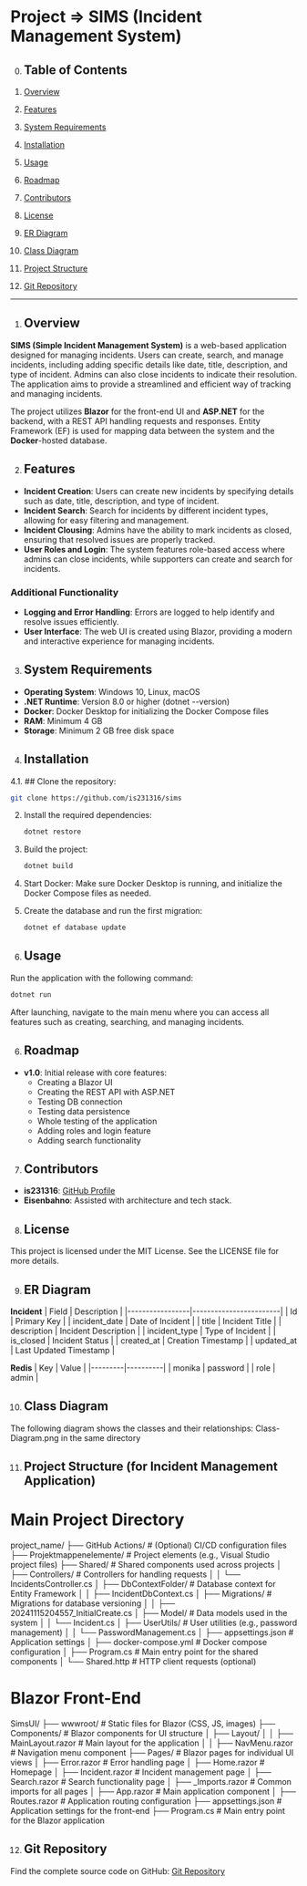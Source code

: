 # Project => SIMS (Incident Management System)

0. ## Table of Contents

1. [Overview](#overview)
2. [Features](#features)
3. [System Requirements](#system-requirements)
4. [Installation](#installation)
5. [Usage](#usage)
6. [Roadmap](#roadmap)
7. [Contributors](#contributors)
8. [License](#license)
9. [ER Diagram](#er-diagram)
10. [Class Diagram](#class-diagram)
11. [Project Structure](#project-structure)
12. [Git Repository](#git-repository)

-----------------------------------------------------------------------------------------------------------------------------------------
1. ## Overview

**SIMS (Simple Incident Management System)** is a web-based application designed for managing incidents. Users can create, search, and manage incidents, including adding specific details like date, title, description, and type of incident. Admins can also close incidents to indicate their resolution. The application aims to provide a streamlined and efficient way of tracking and managing incidents.

The project utilizes **Blazor** for the front-end UI and **ASP.NET** for the backend, with a REST API handling requests and responses. Entity Framework (EF) is used for mapping data between the system and the **Docker**-hosted database.

2. ## Features

- **Incident Creation**: Users can create new incidents by specifying details such as date, title, description, and type of incident.
- **Incident Search**: Search for incidents by different incident types, allowing for easy filtering and management.
- **Incident Clousing**: Admins have the ability to mark incidents as closed, ensuring that resolved issues are properly tracked.
- **User Roles and Login**: The system features role-based access where admins can close incidents, while supporters can create and search for incidents.

### Additional Functionality

- **Logging and Error Handling**: Errors are logged to help identify and resolve issues efficiently.
- **User Interface**: The web UI is created using Blazor, providing a modern and interactive experience for managing incidents.

3. ## System Requirements

- **Operating System**: Windows 10, Linux, macOS
- **.NET Runtime**: Version 8.0 or higher  (dotnet --version)
- **Docker**: Docker Desktop for initializing the Docker Compose files
- **RAM**: Minimum 4 GB
- **Storage**: Minimum 2 GB free disk space

4. ## Installation

4.1. ## Clone the repository:
   ```bash
   git clone https://github.com/is231316/sims
   ```
2. Install the required dependencies: 
   ```bash
   dotnet restore
   ```
3. Build the project:
   ```bash
   dotnet build
   ```
4. Start Docker: Make sure Docker Desktop is running, and initialize the Docker Compose files as needed. 

5. Create the database and run the first migration:
   ```bash
   dotnet ef database update
   ```

5. ## Usage

Run the application with the following command:

```bash
dotnet run
```

After launching, navigate to the main menu where you can access all features such as creating, searching, and managing incidents.

6. ## Roadmap

- **v1.0**: Initial release with core features:
  - Creating a Blazor UI
  - Creating the REST API with ASP.NET
  - Testing DB connection
  - Testing data persistence
  - Whole testing of the application
  - Adding roles and login feature
  - Adding search functionality

7. ## Contributors

- **is231316**: [GitHub Profile](https://github.com/is231316)
- **Eisenbahno**: Assisted with architecture and tech stack.

8. ## License

This project is licensed under the MIT License. See the LICENSE file for more details.

9. ## ER Diagram

**Incident**
| Field           | Description            |
|-----------------|------------------------|
| Id              | Primary Key            |
| incident_date   | Date of Incident       |
| title           | Incident Title         |
| description     | Incident Description   |
| incident_type   | Type of Incident       |
| is_closed       | Incident Status        |
| created_at      | Creation Timestamp     |
| updated_at      | Last Updated Timestamp |

**Redis**
| Key     | Value    |
|---------|----------|
| monika  | password |
| role    | admin    |



10. ## Class Diagram

The following diagram shows the classes and their relationships:
Class-Diagram.png in the same directory


11. ## Project Structure (for Incident Management Application)

# Main Project Directory
project_name/
├── GitHub Actions/            # (Optional) CI/CD configuration files
├── Projektmappenelemente/     # Project elements (e.g., Visual Studio project files)
├── Shared/                    # Shared components used across projects
│   ├── Controllers/           # Controllers for handling requests
│   │   └── IncidentsController.cs
│   ├── DbContextFolder/       # Database context for Entity Framework
│   │   ├── IncidentDbContext.cs
│   ├── Migrations/            # Migrations for database versioning
│   │   ├── 20241115204557_InitialCreate.cs
│   ├── Model/                 # Data models used in the system
│   │   └── Incident.cs
│   ├── UserUtils/             # User utilities (e.g., password management)
│   │   └── PasswordManagement.cs
│   ├── appsettings.json       # Application settings
│   ├── docker-compose.yml     # Docker compose configuration
│   ├── Program.cs             # Main entry point for the shared components
│   └── Shared.http            # HTTP client requests (optional)

# Blazor Front-End
SimsUI/
├── wwwroot/                   # Static files for Blazor (CSS, JS, images)
├── Components/                # Blazor components for UI structure
│   ├── Layout/
│   │   ├── MainLayout.razor   # Main layout for the application
│   │   ├── NavMenu.razor      # Navigation menu component
├── Pages/                     # Blazor pages for individual UI views
│   ├── Error.razor            # Error handling page
│   ├── Home.razor             # Homepage
│   ├── Incident.razor         # Incident management page
│   ├── Search.razor           # Search functionality page
│   ├── _Imports.razor         # Common imports for all pages
│   ├── App.razor              # Main application component
│   ├── Routes.razor           # Application routing configuration
├── appsettings.json           # Application settings for the front-end
├── Program.cs                 # Main entry point for the Blazor application

12. ## Git Repository

Find the complete source code on GitHub: [Git Repository](https://github.com/is231316/sims)

